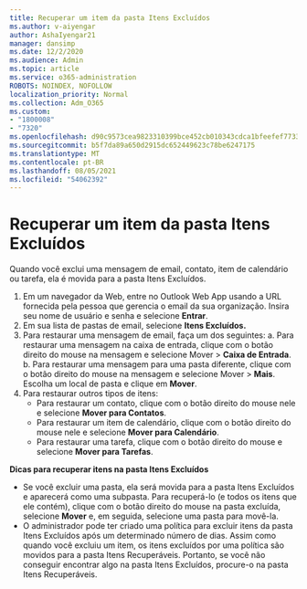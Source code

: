 ```yaml
---
title: Recuperar um item da pasta Itens Excluídos
ms.author: v-aiyengar
author: AshaIyengar21
manager: dansimp
ms.date: 12/2/2020
ms.audience: Admin
ms.topic: article
ms.service: o365-administration
ROBOTS: NOINDEX, NOFOLLOW
localization_priority: Normal
ms.collection: Adm_O365
ms.custom:
- "1800008"
- "7320"
ms.openlocfilehash: d90c9573cea9823310399bce452cb010343cdca1bfeefef7733550125b20fffc
ms.sourcegitcommit: b5f7da89a650d2915dc652449623c78be6247175
ms.translationtype: MT
ms.contentlocale: pt-BR
ms.lasthandoff: 08/05/2021
ms.locfileid: "54062392"
---
```

# <a name="recover-an-item-from-your-deleted-items-folder"></a>Recuperar um item da pasta Itens Excluídos

Quando você exclui uma mensagem de email, contato, item de calendário ou tarefa, ela é movida para a pasta Itens Excluídos.

1. Em um navegador da Web, entre no Outlook Web App usando a URL fornecida pela pessoa que gerencia o email da sua organização. Insira seu nome de usuário e senha e selecione **Entrar**.
1. Em sua lista de pastas de email, selecione **Itens Excluídos.**
1. Para restaurar uma mensagem de email, faça um dos seguintes: a. Para restaurar uma mensagem na caixa de entrada, clique com o botão direito do mouse na mensagem e selecione Mover > **Caixa de Entrada**.
    b. Para restaurar uma mensagem para uma pasta diferente, clique com o botão direito do mouse na mensagem e selecione Mover > **Mais**. Escolha um local de pasta e clique em **Mover**.
4. Para restaurar outros tipos de itens:
    - Para restaurar um contato, clique com o botão direito do mouse nele e selecione **Mover para Contatos**.
    - Para restaurar um item de calendário, clique com o botão direito do mouse nele e selecione **Mover para Calendário**.
    - Para restaurar uma tarefa, clique com o botão direito do mouse e selecione **Mover para Tarefas**.

**Dicas para recuperar itens na pasta Itens Excluídos**

- Se você excluir uma pasta, ela será movida para a pasta Itens Excluídos e aparecerá como uma subpasta. Para recuperá-lo (e todos os itens que ele contém), clique com o botão direito do mouse na pasta excluída, selecione **Mover** e, em seguida, selecione uma pasta para movê-la.
- O administrador pode ter criado uma política para excluir itens da pasta Itens Excluídos após um determinado número de dias. Assim como quando você excluiu um item, os itens excluídos por uma política são movidos para a pasta Itens Recuperáveis. Portanto, se você não conseguir encontrar algo na pasta Itens Excluídos, procure-o na pasta Itens Recuperáveis.
